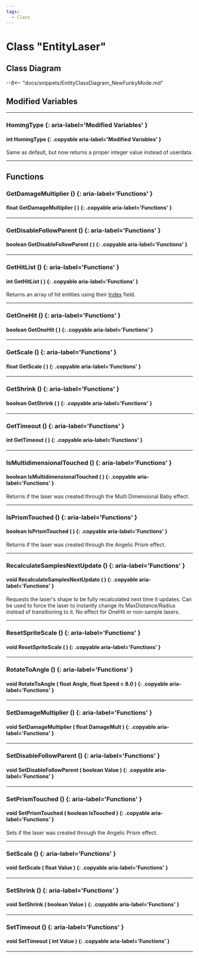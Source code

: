 ```yaml
---
tags:
  - Class
---
```

# Class "EntityLaser"

## Class Diagram
--8<-- "docs/snippets/EntityClassDiagram_NewFunkyMode.md"
## Modified Variables
___
### HomingType {: aria-label='Modified Variables' }
#### int HomingType  {: .copyable aria-label='Modified Variables' }
Same as default, but now returns a proper integer value instead of userdata.

___

## Functions

### GetDamageMultiplier () {: aria-label='Functions' }
#### float GetDamageMultiplier ( ) {: .copyable aria-label='Functions' }

___
### GetDisableFollowParent () {: aria-label='Functions' }
#### boolean GetDisableFollowParent ( ) {: .copyable aria-label='Functions' }

___
### GetHitList () {: aria-label='Functions' }
#### int GetHitList ( ) {: .copyable aria-label='Functions' }
Returns an array of hit entities using their [Index](https://wofsauge.github.io/IsaacDocs/rep/Entity.html#index) field.

___
### GetOneHit () {: aria-label='Functions' }
#### boolean GetOneHit ( ) {: .copyable aria-label='Functions' }

___
### GetScale () {: aria-label='Functions' }
#### float GetScale ( ) {: .copyable aria-label='Functions' }

___
### GetShrink () {: aria-label='Functions' }
#### boolean GetShrink ( ) {: .copyable aria-label='Functions' }

___
### GetTimeout () {: aria-label='Functions' }
#### int GetTimeout ( ) {: .copyable aria-label='Functions' }

___
### IsMultidimensionalTouched () {: aria-label='Functions' }
#### boolean IsMultidimensionalTouched ( ) {: .copyable aria-label='Functions' }
Returns if the laser was created through the Multi Dimensional Baby effect.

___
### IsPrismTouched () {: aria-label='Functions' }
#### boolean IsPrismTouched ( ) {: .copyable aria-label='Functions' }
Returns if the laser was created through the Angelic Prism effect.

___
### RecalculateSamplesNextUpdate () {: aria-label='Functions' }
#### void RecalculateSamplesNextUpdate ( ) {: .copyable aria-label='Functions' }
Requests the laser's shape to be fully recalculated next time it updates. Can be used to force the laser to instantly change its MaxDistance/Radius instead of transitioning to it. No effect for OneHit or non-sample lasers.

___
### ResetSpriteScale () {: aria-label='Functions' }
#### void ResetSpriteScale ( ) {: .copyable aria-label='Functions' }

___
### RotateToAngle () {: aria-label='Functions' }
#### void RotateToAngle ( float Angle, float Speed = 8.0 ) {: .copyable aria-label='Functions' }

___
### SetDamageMultiplier () {: aria-label='Functions' }
#### void SetDamageMultiplier ( float DamageMult ) {: .copyable aria-label='Functions' }

___
### SetDisableFollowParent () {: aria-label='Functions' }
#### void SetDisableFollowParent ( boolean Value ) {: .copyable aria-label='Functions' }

___
### SetPrismTouched () {: aria-label='Functions' }
#### void SetPrismTouched ( boolean IsTouched ) {: .copyable aria-label='Functions' }
Sets if the laser was created through the Angelic Prism effect.

___
### SetScale () {: aria-label='Functions' }
#### void SetScale ( float Value ) {: .copyable aria-label='Functions' }

___
### SetShrink () {: aria-label='Functions' }
#### void SetShrink ( boolean Value ) {: .copyable aria-label='Functions' }

___
### SetTimeout () {: aria-label='Functions' }
#### void SetTimeout ( int Value ) {: .copyable aria-label='Functions' }

___